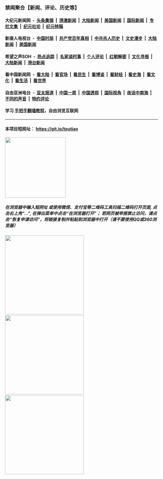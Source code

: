 ### 禁闻聚合【新闻、评论、历史等】

#### 大纪元新闻网 &nbsp;-&nbsp; [头条集锦](indexes/E头条集锦.md?t=02241931) &nbsp;|&nbsp; [港澳新闻](indexes/E港澳新闻.md?t=02241931)  &nbsp;|&nbsp; [大陆新闻](indexes/E大陆新闻.md?t=02241931) &nbsp;|&nbsp; [美国新闻](indexes/E美国新闻.md?t=02241931) &nbsp;|&nbsp; [国际新闻](indexes/E国际新闻.md?t=02241931) &nbsp;|&nbsp; [专栏文集](indexes/E专栏文集.md?t=02241931) &nbsp;|&nbsp; [纪元社论](indexes/E纪元社论.md?t=02241931) &nbsp;|&nbsp; [纪元特稿](indexes/E纪元特稿.md?t=02241931) 

#### 新唐人电视台 &nbsp;-&nbsp; [中国时局](indexes/N中国时局.md?t=02241931) &nbsp;|&nbsp; [共产党百年真相](indexes/N共产党百年真相.md?t=02241931) &nbsp;|&nbsp; [中共杀人历史](indexes/N中共杀人历史.md?t=02241931) &nbsp;|&nbsp; [文史漫步](indexes/N文史漫步.md?t=02241931) &nbsp;|&nbsp; [大陆新闻](indexes/N大陆新闻.md?t=02241931) &nbsp;|&nbsp; [美国新闻](indexes/N美国新闻.md?t=02241931)

#### 希望之声SOH &nbsp;-&nbsp; [热点追踪](indexes/H热点追踪.md?t=02241931) &nbsp;|&nbsp; [名家谈时事](indexes/H名家谈时事.md?t=02241931) &nbsp;|&nbsp; [个人评论](indexes/H个人评论.md?t=02241931)  &nbsp;|&nbsp; [红朝解密](indexes/H红朝解密.md?t=02241931) &nbsp;|&nbsp; [文化寻根](indexes/H文化寻根.md?t=02241931) &nbsp;|&nbsp; [大陆新闻](indexes/H大陆新闻.md?t=02241931) &nbsp;|&nbsp; [港台新闻](indexes/H港台新闻.md?t=02241931)

#### 看中国新闻网 &nbsp;-&nbsp; [看大陆](indexes/S看大陆.md?t=02241931) &nbsp;|&nbsp; [看官场](indexes/S看官场.md?t=02241931) &nbsp;|&nbsp; [看民生](indexes/S看民生.md?t=02241931)  &nbsp;|&nbsp; [看博谈](indexes/S看博谈.md?t=02241931) &nbsp;|&nbsp; [看财经](indexes/S看财经.md?t=02241931) &nbsp;|&nbsp; [看史海](indexes/S看史海.md?t=02241931) &nbsp;|&nbsp; [看文化](indexes/S看文化.md?t=02241931) &nbsp;|&nbsp; [看生活](indexes/S看生活.md?t=02241931) &nbsp;|&nbsp; [看世界](indexes/S看世界.md?t=02241931)

#### 自由亚洲电台 &nbsp;-&nbsp; [亚太报道](indexes/R亚太报道.md?t=02241931) &nbsp;|&nbsp; [中国一周](indexes/R中国一周.md?t=02241931) &nbsp;|&nbsp; [中国透视](indexes/R中国透视.md?t=02241931)  &nbsp;|&nbsp; [国际视角](indexes/R国际视角.md?t=02241931) &nbsp;|&nbsp; [夜话中南海](indexes/R夜话中南海.md?t=02241931) &nbsp;|&nbsp; [不同的声音](indexes/R不同的声音.md?t=02241931) &nbsp;|&nbsp; [特约评论](indexes/R特约评论.md?t=02241931)

#### 学习 [手把手翻墙教程](https://github.com/gfw-breaker/guides/wiki)，自由浏览互联网

----

#### 本项目短网址： https://git.io/toutiao
<img src="https://raw.githubusercontent.com/gfw-breaker/banned-news/master/scripts/img/qr.png" width="200px"/>  

##### 在浏览器中输入短网址 或使用微信、支付宝等二维码工具扫描二维码打开页面, 点击右上角"...", 在弹出菜单中点击“在浏览器打开”； 若网页被举报禁止访问，请点击“恢复申请访问”，将链接复制并粘贴到浏览器中打开（请不要使用QQ或360浏览器）

<img src="https://raw.githubusercontent.com/gfw-breaker/banned-news/master/scripts/img/1.png" width="260px"/> &nbsp; <img src="https://raw.githubusercontent.com/gfw-breaker/banned-news/master/scripts/img/2.png" width="260px"/> &nbsp; <img src="https://raw.githubusercontent.com/gfw-breaker/banned-news/master/scripts/img/3.png" width="260px"/>
